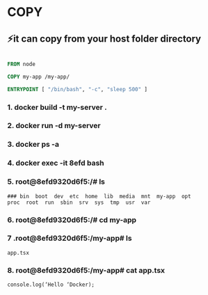 # COPY


## ⚡️it can copy from your host folder directory 


```dockerfile

FROM node

COPY my-app /my-app/

ENTRYPOINT [ "/bin/bash", "-c", "sleep 500" ]
```


### 1. docker build -t my-server .
### 2. docker run -d my-server
### 3. docker ps -a
### 4. docker exec -it 8efd bash
### 5. root@8efd9320d6f5:/# ls
```
### bin  boot  dev  etc  home  lib  media  mnt  my-app  opt  
proc  root  run  sbin  srv  sys  tmp  usr  var
```


### 6. root@8efd9320d6f5:/# cd my-app

### 7 .root@8efd9320d6f5:/my-app# ls


```
app.tsx

```



### 8. root@8efd9320d6f5:/my-app# cat app.tsx

```
console.log(‘Hello ‘Docker);

```


